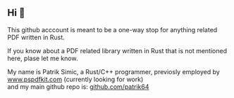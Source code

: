 ## Hi 🦀


This github acccount is meant to be a one-way stop for anything related PDF written in Rust.

If you know about a PDF related library written in Rust that is not mentioned here, plase let me know.

My name is Patrik Simic, a Rust/C++ programmer, previosly employed by www.pspdfkit.com (currently looking for work)  
and my main github repo is: [github.com/patrik64](https://github.com/patrik64/)

<!--
**apryse/apryse** is a ✨ _special_ ✨ repository because its `README.md` (this file) appears on your GitHub profile.

Here are some ideas to get you started:

- 🔭 I’m currently working on ...
- 🌱 I’m currently learning ...
- 👯 I’m looking to collaborate on ...
- 🤔 I’m looking for help with ...
- 💬 Ask me about ...
- 📫 How to reach me: ...
- 😄 Pronouns: ...
- ⚡ Fun fact: ...
-->
